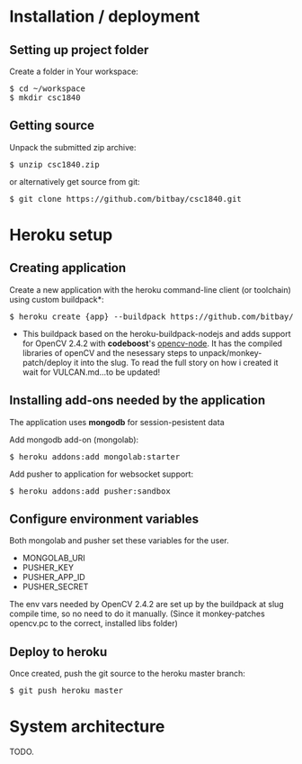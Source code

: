 # Installation / deployment

## Setting up project folder

Create a folder in Your workspace:
<pre>$ cd ~/workspace
$ mkdir csc1840</pre>

## Getting source

Unpack the submitted zip archive:
<pre>$ unzip csc1840.zip</pre>
	
or alternatively get source from git:
<pre>$ git clone https://github.com/bitbay/csc1840.git</pre>

# Heroku setup

## Creating application

Create a new application with the heroku command-line client (or toolchain) using custom buildpack*:
<pre>$ heroku create {app} --buildpack https://github.com/bitbay/heroku-buildpack-nodejs.git</pre>

* This buildpack based on the heroku-buildpack-nodejs and adds support for OpenCV 2.4.2 with <strong>codeboost</strong>'s <a href="https://github.com/codeboost/opencv-node">opencv-node</a>.
It has the compiled libraries of openCV and the nesessary steps to unpack/monkey-patch/deploy it into the slug.
To read the full story on how i created it wait for VULCAN.md...to be updated!

## Installing add-ons needed by the application

The application uses <strong>mongodb</strong> for session-pesistent data

Add mongodb add-on (mongolab):<br>
<pre>$ heroku addons:add mongolab:starter</pre>

Add pusher to application for websocket support:
<pre>$ heroku addons:add pusher:sandbox</pre>

## Configure environment variables

Both mongolab and pusher set these variables for the user.
* MONGOLAB_URI
* PUSHER_KEY
* PUSHER_APP_ID
* PUSHER_SECRET
	
The env vars needed by OpenCV 2.4.2 are set up by the buildpack at slug compile time, so no need to do it manually.
(Since it monkey-patches opencv.pc to the correct, installed libs folder)

## Deploy to heroku

Once created, push the git source to the heroku master branch:
<pre>$ git push heroku master</pre>

# System architecture

TODO.
